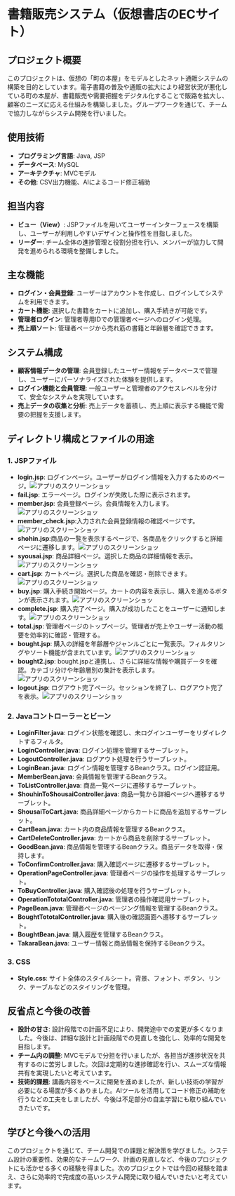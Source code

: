 # 書籍販売システム（仮想書店のECサイト）

## プロジェクト概要
このプロジェクトは、仮想の「町の本屋」をモデルとしたネット通販システムの構築を目的としています。電子書籍の普及や通販の拡大により経営状況が悪化している町の本屋が、書籍販売や需要把握をデジタル化することで販路を拡大し、顧客のニーズに応える仕組みを構築しました。グループワークを通じて、チームで協力しながらシステム開発を行いました。

## 使用技術
- **プログラミング言語**: Java, JSP
- **データベース**: MySQL
- **アーキテクチャ**: MVCモデル
- **その他**: CSV出力機能、AIによるコード修正補助

## 担当内容
- **ビュー（View）**: JSPファイルを用いてユーザーインターフェースを構築し、ユーザーが利用しやすいデザインと操作性を目指しました。
- **リーダー**: チーム全体の進捗管理と役割分担を行い、メンバーが協力して開発を進められる環境を整備しました。

## 主な機能
- **ログイン・会員登録**: ユーザーはアカウントを作成し、ログインしてシステムを利用できます。
- **カート機能**: 選択した書籍をカートに追加し、購入手続きが可能です。
- **管理者ログイン**: 管理者専用IDでの管理者ページへのログイン処理。
- **売上順ソート**: 管理者ページから売れ筋の書籍と年齢層を確認できます。

## システム構成
- **顧客情報データの管理**: 会員登録したユーザー情報をデータベースで管理し、ユーザーにパーソナライズされた体験を提供します。
- **ログイン機能と会員管理**: 一般ユーザーと管理者のアクセスレベルを分けて、安全なシステムを実現しています。
- **売上データの収集と分析**: 売上データを蓄積し、売上順に表示する機能で需要の把握を支援します。

## ディレクトリ構成とファイルの用途

### 1. **JSPファイル**
   - **login.jsp**: ログインページ。ユーザーがログイン情報を入力するためのページ。![アプリのスクリーンショッ](ec_takara/src/main/webapp/image/image1.png)
   - **fail.jsp**: エラーページ。ログインが失敗した際に表示されます。
   - **member.jsp**: 会員登録ページ。会員情報を入力します。![アプリのスクリーンショッ](ec_takara/src/main/webapp/image/image2.png)
   - **member_check.jsp**:入力された会員登録情報の確認ページです。![アプリのスクリーンショッ](ec_takara/src/main/webapp/image/image3.png)
   - **shohin.jsp**:商品の一覧を表示するページで、各商品をクリックすると詳細ページに遷移します。![アプリのスクリーンショッ](ec_takara/src/main/webapp/image/image4.png)
   - **syousai.jsp**: 商品詳細ページ。選択した商品の詳細情報を表示。![アプリのスクリーンショッ](ec_takara/src/main/webapp/image/image5.png)
   - **cart.jsp**: カートページ。選択した商品を確認・削除できます。![アプリのスクリーンショッ](ec_takara/src/main/webapp/image/image6.png)
   - **buy.jsp**: 購入手続き開始ページ。カートの内容を表示し、購入を進めるボタンが表示されます。![アプリのスクリーンショッ](ec_takara/src/main/webapp/image/image7.png)
   - **complete.jsp**: 購入完了ページ。購入が成功したことをユーザーに通知します。![アプリのスクリーンショッ](ec_takara/src/main/webapp/image/image8.png)
   - **total.jsp**: 管理者ページのトップページ。管理者が売上やユーザー活動の概要を効率的に確認・管理する。
   - **bought.jsp**: 購入の詳細を年齢層やジャンルごとに一覧表示。フィルタリングやソート機能が含まれています。![アプリのスクリーンショッ](ec_takara/src/main/webapp/image/image10.png)
   - **bought2.jsp**: bought.jspと連携し、さらに詳細な情報や購買データを確認。カテゴリ分けや年齢層別の集計を表示します。![アプリのスクリーンショッ](ec_takara/src/main/webapp/image/image11.png)
   - **logout.jsp**: ログアウト完了ページ。セッションを終了し、ログアウト完了を表示。![アプリのスクリーンショッ](ec_takara/src/main/webapp/image/image9.png)
### 2. **Javaコントローラーとビーン**
   - **LoginFilter.java**: ログイン状態を確認し、未ログインユーザーをリダイレクトするフィルタ。
   - **LoginController.java**: ログイン処理を管理するサーブレット。
   - **LogoutController.java**: ログアウト処理を行うサーブレット。
   - **LoginBean.java**: ログイン情報を管理するBeanクラス。ログイン認証用。
   - **MemberBean.java**: 会員情報を管理するBeanクラス。
   - **ToListController.java**: 商品一覧ページに遷移するサーブレット。
   - **ShouhinToShousaiController.java**: 商品一覧から詳細ページへ遷移するサーブレット。
   - **ShousaiToCart.java**: 商品詳細ページからカートに商品を追加するサーブレット。
   - **CartBean.java**: カート内の商品情報を管理するBeanクラス。
   - **CartDeleteController.java**: カートから商品を削除するサーブレット。
   - **GoodBean.java**: 商品情報を管理するBeanクラス。商品データを取得・保持します。
   - **ToConfirmController.java**: 購入確認ページに遷移するサーブレット。
   - **OperationPageController.java**: 管理者ページの操作を処理するサーブレット。
   - **ToBuyController.java**: 購入確認後の処理を行うサーブレット。
   - **OperationTototalController.java**: 管理者の操作確認用サーブレット。
   - **PageBean.java**: 管理者ページのページング情報を管理するBeanクラス。
   - **BoughtTototalController.java**: 購入後の確認画面へ遷移するサーブレット。
   - **BoughtBean.java**: 購入履歴を管理するBeanクラス。
   - **TakaraBean.java**: ユーザー情報と商品情報を保持するBeanクラス。
     
### 3. **CSS**
   - **Style.css**: サイト全体のスタイルシート。背景、フォント、ボタン、リンク、テーブルなどのスタイリングを管理。

## 反省点と今後の改善
- **設計の甘さ**: 設計段階での計画不足により、開発途中での変更が多くなりました。今後は、詳細な設計と計画段階での見直しを強化し、効率的な開発を目指します。
- **チーム内の調整**: MVCモデルで分担を行いましたが、各担当が進捗状況を共有するのに苦労しました。次回は定期的な進捗確認を行い、スムーズな情報共有を実現したいと考えています。
- **技術的課題**: 講義内容をベースに開発を進めましたが、新しい技術の学習が必要になる場面が多くありました。AIツールを活用してコード修正の補助を行うなどの工夫をしましたが、今後は不足部分の自主学習にも取り組んでいきたいです。

## 学びと今後への活用
このプロジェクトを通じて、チーム開発での課題と解決策を学びました。システム設計の重要性、効果的なチームワーク、計画の見直しなど、今後のプロジェクトにも活かせる多くの経験を得ました。次のプロジェクトでは今回の経験を踏まえ、さらに効率的で完成度の高いシステム開発に取り組んでいきたいと考えています。

